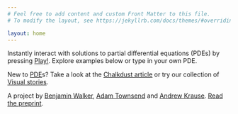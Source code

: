 ```yaml
---
# Feel free to add content and custom Front Matter to this file.
# To modify the layout, see https://jekyllrb.com/docs/themes/#overriding-theme-defaults

layout: home
---
```


Instantly interact with solutions to partial differential equations (PDEs) by pressing [Play!](/sim/). Explore examples below or type in your own PDE.

New to [PDE](https://en.wikipedia.org/wiki/Partial_differential_equation)s? Take a look at the [Chalkdust article](https://chalkdustmagazine.com/regulars/on-the-cover/visual-pde/) or try our collection of [Visual stories](/visual-stories). 

A project by [Benjamin Walker](https://benjaminwalker.info/), [Adam Townsend](https://adamtownsend.com/) and [Andrew Krause](https://www.andrewkrause.org/). [Read the preprint](https://doi.org/10.48550/arXiv.2308.01245).
